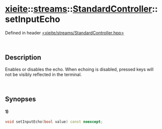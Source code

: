 # [xieite](../../../xieite.md)\:\:[streams](../../../streams.md)\:\:[StandardController](../../StandardController.md)\:\:setInputEcho
Defined in header [<xieite/streams/StandardController.hpp>](../../../../include/xieite/streams/StandardController.hpp)

&nbsp;

## Description
Enables or disables the echo. When echoing is disabled, pressed keys will not be visibly reflected in the terminal.

&nbsp;

## Synopses
#### 1)
```cpp
void setInputEcho(bool value) const noexcept;
```
